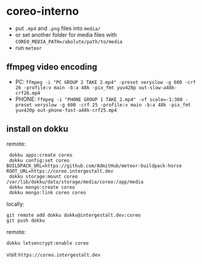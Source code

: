 # coreo-interno

- put `.mp4` and `.png` files into `media/`
- or set another folder for media files with `COREO_MEDIA_PATH=/abolute/path/to/media`
- run `meteor`

## ffmpeg video encoding

- PC: `ffmpeg -i "PC GROUP 2 TAKE 2.mp4" -preset veryslow -g 600 -crf 26 -profile:v main -b:a 48k -pix_fmt yuv420p out-slow-a48k-crf26.mp4`
- PHONE: `ffmpeg -i "PHONE GROUP 1 TAKE 2.mp4" -vf scale=-1:360 -preset veryslow -g 600 -crf 25 -profile:v main -b:a 48k -pix_fmt yuv420p out-phone-fast-a48k-crf25.mp4`

## install on dokku

remote:
````
 dokku apps:create coreo
 dokku config:set coreo BUILDPACK_URL=https://github.com/AdmitHub/meteor-buildpack-horse ROOT_URL=https://coreo.intergestalt.dev
 dokku storage:mount coreo /var/lib/dokku/data/storage/media/coreo:/app/media
 dokku mongo:create coreo
 dokku mongo:link coreo coreo
 ````
locally:
````
git remote add dokku dokku@intergestalt.dev:coreo
git push dokku
````
remote:
````
dokku letsencrypt:enable coreo
````
visit `https://coreo.intergestalt.dev`